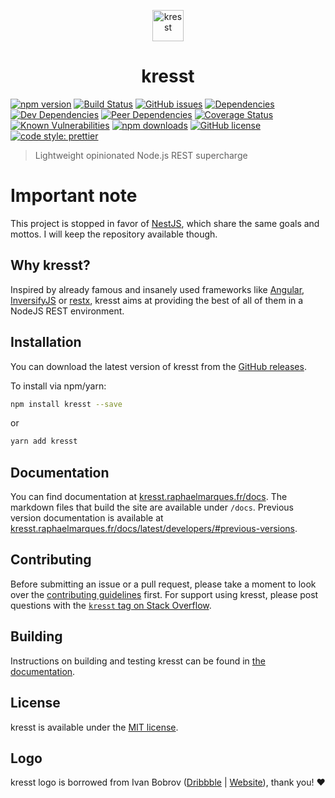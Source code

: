 <p align="center">
    <a href="https://kresst.raphaelmarques.fr/docs">
        <img src="https://raphaelmarques.fr/assets/img/logos/kresst-logo.png" alt="kresst" height="50"/>
    </a>
</p>

<h1 align="center">kresst</h1>

<p align="center">

[![npm version][npm-image]][npm-url]
[![Build Status][build-image]][build-url]
[![GitHub issues][github-issues-image]][github-issues-url]
[![Dependencies][dependencies-image]][dependencies-url]
[![Dev Dependencies][dev-image]][dev-url]
[![Peer Dependencies][peer-image]][peer-url]
[![Coverage Status][coverage-image]][coverage-url]
[![Known Vulnerabilities][known-image]][known-url]
[![npm downloads][npm-image]][npm-url]
[![GitHub license][github-license-image]][github-license-url]
[![code style: prettier][prettier-image]][prettier-url]

</p>

> Lightweight opinionated Node.js REST supercharge

# Important note

This project is stopped in favor of [NestJS](https://github.com/nestjs/nest), which share the same goals and mottos.
I will keep the repository available though.

## Why kresst?

Inspired by already famous and insanely used frameworks like [Angular](https://angular.io), [InversifyJS](http://inversify.io) or [restx](http://restx.io), kresst aims at providing the best of all of them in a NodeJS REST environment.

## Installation

You can download the latest version of kresst from the [GitHub releases](https://github.com/kresst/kresst/releases/latest).

To install via npm/yarn:

```bash
npm install kresst --save
```

or

```bash
yarn add kresst
```

## Documentation

You can find documentation at [kresst.raphaelmarques.fr/docs](https://kresst.raphaelmarques.fr/docs). The markdown files that build the site are available under `/docs`. Previous version documentation is available at [kresst.raphaelmarques.fr/docs/latest/developers/\#previous-versions](https://kresst.raphaelmarques.fr/docs/latest/developers/#previous-versions).

## Contributing

Before submitting an issue or a pull request, please take a moment to look over the [contributing guidelines](./docs/developers/contributing.md) first. For support using kresst, please post questions with the [`kresst` tag on Stack Overflow](http://stackoverflow.com/questions/tagged/kresst).

## Building

Instructions on building and testing kresst can be found in [the documentation](./docs/developers/contributing.md#building-and-testing).

## License

kresst is available under the [MIT license](http://opensource.org/licenses/MIT).

## Logo

kresst logo is borrowed from Ivan Bobrov ([Dribbble](https://dribbble.com/bigoodis) | [Website](http://www.ivanbobrov.com/)), thank you! ❤

[npm-image]: https://badge.fury.io/js/kresst.svg
[npm-url]: https://badge.fury.io/js/kresst
[build-image]: https://travis-ci.org/kresst/kresst.svg?branch=dev
[build-url]: https://travis-ci.org/kresst/kresst
[github-issues-image]: https://img.shields.io/github/issues/kresst/kresst.svg
[github-issues-url]: https://github.com/kresst/kresst/issues
[dependencies-image]: https://david-dm.org/kresst/kresst.svg
[dependencies-url]: https://david-dm.org/kresst/kresst#info=dependencies
[dev-image]: https://david-dm.org/kresst/kresst/dev-status.svg
[dev-url]: https://david-dm.org/kresst/kresst#info=devDependencies
[peer-image]: https://david-dm.org/kresst/kresst/peer-status.svg
[peer-url]: https://david-dm.org/kresst/kresst#info=peerDependenciess
[coverage-image]: https://coveralls.io/repos/github/kresst/kresst/badge.svg?branch=dev
[coverage-url]: https://coveralls.io/github/kresst/kresst?branch=dev
[known-image]: https://snyk.io/test/github/kresst/kresst/badge.svg
[known-url]: https://snyk.io/test/github/kresst/kresst
[npm-image]: https://img.shields.io/npm/dm/kresst.svg
[npm-url]: https://npmjs.org/kresst
[github-license-image]: https://img.shields.io/github/license/kresst/kresst.svg
[github-license-url]: https://github.com/kresst/kresst/blob/master/LICENSE
[prettier-image]: https://img.shields.io/badge/code_style-prettier-ff69b4.svg
[prettier-url]: https://github.com/prettier/prettier
